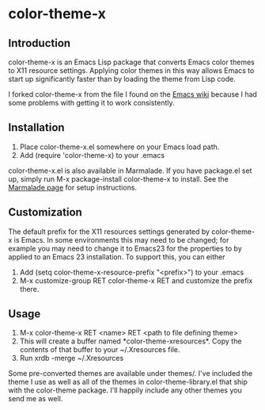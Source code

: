 # color-theme-x #

## Introduction ##

color-theme-x is an Emacs Lisp package that converts Emacs color
themes to X11 resource settings.  Applying color themes in this way
allows Emacs to start up significantly faster than by loading the
theme from Lisp code.

I forked color-theme-x from the file I found on the
[Emacs wiki](http://emacswiki.org/emacs/color-theme-x.el) because I
had some problems with getting it to work consistently.

## Installation ##

1. Place color-theme-x.el somewhere on your Emacs load path.
2. Add (require 'color-theme-x) to your .emacs

color-theme-x.el is also available in Marmalade.  If you have
package.el set up, simply run M-x package-install color-theme-x to
install.  See the [Marmalade page](http://marmalade-repo.org/) for
setup instructions.

## Customization ##
The default prefix for the X11 resources settings generated by
color-theme-x is Emacs.  In some environments this may need to be
changed; for example you may need to change it to Emacs23 for the
properties to by applied to an Emacs 23 installation.  To support
this, you can either

1. Add (setq color-theme-x-resource-prefix "\<prefix\>") to your .emacs
2. M-x customize-group RET color-theme-x RET and customize the prefix there.

## Usage ##

1. M-x color-theme-x RET \<name\> RET \<path to file defining theme\>
2. This will create a buffer named \*color-theme-xresources\*.  Copy the
contents of that buffer to your ~/.Xresources file.
3. Run xrdb -merge ~/.Xresources

Some pre-converted themes are available under themes/.  I've included
the theme I use as well as all of the themes in color-theme-library.el
that ship with the color-theme package.  I'll happily include any
other themes you send me as well.
